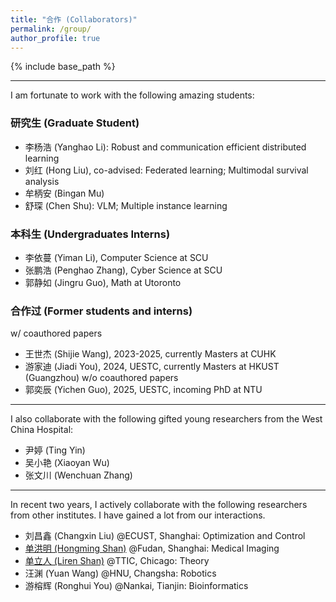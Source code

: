 ```yaml
---
title: "合作 (Collaborators)"
permalink: /group/
author_profile: true
---
```


{% include base_path %}
***

I am fortunate to work with the following amazing students:

### 研究生 (Graduate Student)
* 李杨浩 (Yanghao Li): Robust and communication efficient distributed learning
* 刘红 (Hong Liu), co-advised: Federated learning; Multimodal survival analysis
* 牟柄安 (Bingan Mu)
* 舒琛 (Chen Shu): VLM; Multiple instance learning

### 本科生 (Undergraduates Interns)
* 李依蔓 (Yiman Li), Computer Science at SCU
* 张鹏浩 (Penghao Zhang), Cyber Science at SCU
* 郭静如 (Jingru Guo), Math at Utoronto


### 合作过 (Former students and interns)
w/ coauthored papers
* 王世杰 (Shijie Wang), 2023-2025, currently Masters at CUHK
* 游家迪 (Jiadi You), 2024, UESTC, currently Masters at HKUST (Guangzhou)
w/o coauthored papers
* 郭奕辰 (Yichen Guo), 2025, UESTC, incoming PhD at NTU

---
I also collaborate with the following gifted young researchers from the West China Hospital:
* 尹婷 (Ting Yin)
* 吴小艳 (Xiaoyan Wu)
* 张文川 (Wenchuan Zhang)

---
In recent two years, I actively collaborate with the following researchers from other institutes. I have gained a lot from our interactions.

* 刘昌鑫 (Changxin Liu) @ECUST, Shanghai: Optimization and Control
* [单洪明 (Hongming Shan)](hmshan.io) @Fudan, Shanghai: Medical Imaging
* [单立人 (Liren Shan)](https://lirenshan.github.io/) @TTIC, Chicago: Theory
* 汪渊 (Yuan Wang) @HNU, Changsha: Robotics
* 游榕辉 (Ronghui You) @Nankai, Tianjin: Bioinformatics


